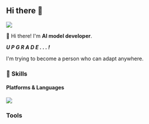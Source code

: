 ## Hi there 👋

<!--
**itsjulianjeong/itsjulianjeong** is a ✨ _special_ ✨ repository because its `README.md` (this file) appears on your GitHub profile.

Here are some ideas to get you started:

- 🔭 I’m currently working on ...
- 🌱 I’m currently learning ...
- 👯 I’m looking to collaborate on ...
- 🤔 I’m looking for help with ...
- 💬 Ask me about ...
- 📫 How to reach me: ...
- 😄 Pronouns: ...
- ⚡ Fun fact: ...
-->
<img src="https://img.shields.io/badge/its.julianjeong@gmail.com-EA4335?style=flat-square&logo=gmail&logoColor=white"/>

👋 Hi there! I'm **AI model developer**.  
   
***U P G R A D E . . . !***  
   
I'm trying to become a person who can adapt anywhere.  
   
   
### 💪 Skills
#### Platforms & Languages
<img src="https://img.shields.io/badge/Python-3776AB?style=flat-square&logo=python&logoColor=white"/>
   
### Tools
